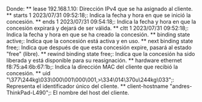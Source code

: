
Donde:
**	lease 192.168.1.10: Dirección IPv4 que se ha asignado al cliente.
**	starts 1 2023/07/31 09:52:18;: Indica la fecha y hora en que se inició la concesión.
** ends 1 2023/07/31 09:54:18;: Indica la fecha y hora en que la concesión expirará y dejará de ser válida.
**	cltt 1 2023/07/31 09:52:18;: Indica la fecha y hora en que se ha creado la concesión.
**	binding state active;: Indica que la concesión está activa y en uso.
**	next binding state free;: Indica que después de que esta concesión expire, pasará al estado "free" (libre).
**	rewind binding state free;: Indica que la concesión ha sido liberada y está disponible para su reasignación.
**	hardware ethernet f8:75:a4:6b:67:1b;: Indica la dirección MAC del cliente que recibió la concesión.
**	uid "\377\244kg\033\000\001\000\001,>\334\014\370u\244kg\033";: Representa el identificador único del cliente.
**	client-hostname "andres-ThinkPad-L490";: El nombre del host del cliente.
